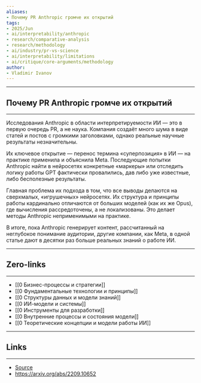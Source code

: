 ```yaml
---
aliases: 
- Почему PR Anthropic громче их открытий 
tags:
- 2025/Jun
- ai/interpretability/anthropic
- research/comparative-analysis
- research/methodology
- ai/industry/pr-vs-science
- ai/interpretability/limitations
- ai/critique/core-arguments/methodology
author:
- Vladimir Ivanov
---
```

-----
##  Почему PR Anthropic громче их открытий 
-----
Исследования Anthropic в области интерпретируемости ИИ — это в первую очередь PR, а не наука. Компания создаёт много шума в виде статей и постов с громкими заголовками, однако реальные научные результаты незначительны.

Их ключевое открытие — перенос термина «суперпозиция» в ИИ — на практике применила и объяснила Meta. Последующие попытки Anthropic найти в нейросетях конкретные «маркеры» или отследить логику работы GPT фактически провалились, дав либо уже известные, либо бесполезные результаты.

Главная проблема их подхода в том, что все выводы делаются на сверхмалых, «игрушечных» нейросетях. Их структура и принципы работы кардинально отличаются от больших моделей (как их же Opus), где вычисления рассредоточены, а не локализованы. Это делает методы Anthropic неприменимыми на практике.

В итоге, пока Anthropic генерирует контент, рассчитанный на неглубокое понимание аудитории, другие компании, как Meta, в одной статье дают в десятки раз больше реальных знаний о работе ИИ.

---
## Zero-links
---
- [[0 Бизнес-процессы и стратегии]]
- [[0 Фундаментальные технологии и принципы]]
- [[0 Структуры данных и модели знаний]]
- [[0 ИИ-модели и системы]]
- [[0 Инструменты для разработки]]
- [[0 Внутренние процессы и состояния модели]]
- [[0 Теоретические концепции и модели работы ИИ]]

---
## Links
---
- [Source](https://t.me/turboproject/1747)
- https://arxiv.org/abs/2209.10652